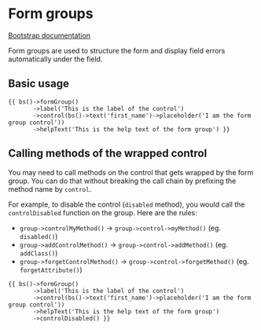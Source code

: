# Form groups

[Bootstrap documentation](https://getbootstrap.com/docs/4.1/components/forms/#form-groups)

Form groups are used to structure the form and display field errors automatically under 
the field.

## Basic usage

```$php
{{ bs()->formGroup()
       ->label('This is the label of the control')
       ->control(bs()->text('first_name')->placeholder('I am the form group control'))
       ->helpText('This is the help text of the form group') }}
```

## Calling methods of the wrapped control

You may need to call methods on the control that gets wrapped by the form group. You can 
do that without breaking the call chain by prefixing the method name by `control`. 

For example, to disable the control (`disabled` method), you would call the `controlDisabled` 
function on the group. Here are the rules:

- `group->controlMyMethod()` &rarr; `group->control->myMethod()` (eg. `disabled()`)
- `group->addControlMethod()` &rarr; `group->control->addMethod()` (eg. `addClass()`)
- `group->forgetControlMethod()` &rarr; `group->control->forgetMethod()` (eg. `forgetAttribute()`)

```$php
{{ bs()->formGroup()
       ->label('This is the label of the control')
       ->control(bs()->text('first_name')->placeholder('I am the form group control'))
       ->helpText('This is the help text of the form group')
       ->controlDisabled() }}
```

